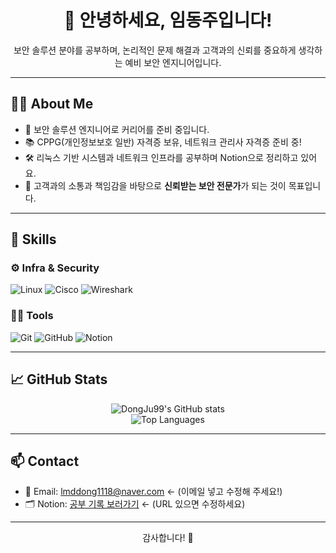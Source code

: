 <h1 align="center">👋 안녕하세요, 임동주입니다!</h1>

<p align="center">
  보안 솔루션 분야를 공부하며, 논리적인 문제 해결과 고객과의 신뢰를 중요하게 생각하는 예비 보안 엔지니어입니다.
</p>

---

## 🧑‍💻 About Me
- 🔐 보안 솔루션 엔지니어로 커리어를 준비 중입니다.
- 📚 CPPG(개인정보보호 일반) 자격증 보유, 네트워크 관리사 자격증 준비 중!
- 🛠️ 리눅스 기반 시스템과 네트워크 인프라를 공부하며 Notion으로 정리하고 있어요.
- 🎯 고객과의 소통과 책임감을 바탕으로 **신뢰받는 보안 전문가**가 되는 것이 목표입니다.

---

## 🧰 Skills

### ⚙️ Infra & Security
![Linux](https://img.shields.io/badge/Linux-FCC624?style=flat&logo=linux&logoColor=black)
![Cisco](https://img.shields.io/badge/Cisco-1BA0D7?style=flat&logo=cisco&logoColor=white)
![Wireshark](https://img.shields.io/badge/Wireshark-1679A7?style=flat&logo=wireshark&logoColor=white)

### 🧑‍💻 Tools
![Git](https://img.shields.io/badge/Git-F05032?style=flat&logo=git&logoColor=white)
![GitHub](https://img.shields.io/badge/GitHub-181717?style=flat&logo=github&logoColor=white)
![Notion](https://img.shields.io/badge/Notion-000000?style=flat&logo=notion&logoColor=white)

---

## 📈 GitHub Stats
<p align="center">
  <img src="https://github-readme-stats.vercel.app/api?username=DongJu99&show_icons=true&theme=tokyonight" alt="DongJu99's GitHub stats" />
  <br />
  <img src="https://github-readme-stats.vercel.app/api/top-langs/?username=DongJu99&layout=compact&theme=tokyonight" alt="Top Languages" />
</p>

---

## 📫 Contact
- 📧 Email: <lmddong1118@naver.com>  ← (이메일 넣고 수정해 주세요!)
- 🗂️ Notion: [공부 기록 보러가기](https://www.notion.so) ← (URL 있으면 수정하세요)

---

<p align="center">
  감사합니다! 🙌  
</p>
